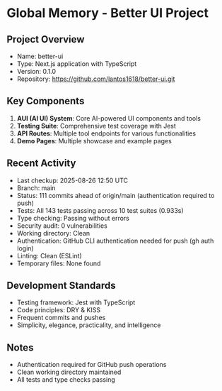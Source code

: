 # Global Memory - Better UI Project

## Project Overview
- Name: better-ui
- Type: Next.js application with TypeScript
- Version: 0.1.0
- Repository: https://github.com/lantos1618/better-ui.git

## Key Components
1. **AUI (AI UI) System**: Core AI-powered UI components and tools
2. **Testing Suite**: Comprehensive test coverage with Jest
3. **API Routes**: Multiple tool endpoints for various functionalities
4. **Demo Pages**: Multiple showcase and example pages

## Recent Activity
- Last checkup: 2025-08-26 12:50 UTC
- Branch: main  
- Status: 111 commits ahead of origin/main (authentication required to push)
- Tests: All 143 tests passing across 10 test suites (0.933s)
- Type checking: Passing without errors
- Security audit: 0 vulnerabilities
- Working directory: Clean
- Authentication: GitHub CLI authentication needed for push (gh auth login)
- Linting: Clean (ESLint)
- Temporary files: None found

## Development Standards
- Testing framework: Jest with TypeScript
- Code principles: DRY & KISS
- Frequent commits and pushes
- Simplicity, elegance, practicality, and intelligence

## Notes
- Authentication required for GitHub push operations
- Clean working directory maintained
- All tests and type checks passing